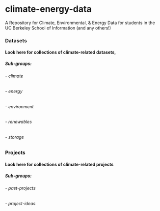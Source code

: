 # climate-energy-data
A Repository for  Climate, Environmental, &amp; Energy Data for students in the UC Berkeley School of Information (and any others!)

### Datasets
#### Look here for collections of climate-related datasets,
##### Sub-groups:
###### - climate
###### - energy
###### - environment
###### - renewables
###### - storage

### Projects
#### Look here for collections of climate-related projects
##### Sub-groups:
###### - past-projects
###### - project-ideas




